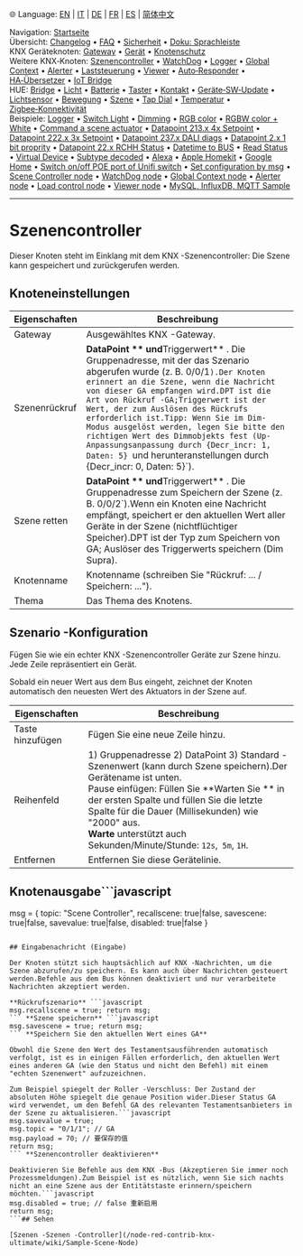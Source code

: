 🌐 Language: [EN](/node-red-contrib-knx-ultimate/wiki/SceneController-Configuration) | [IT](/node-red-contrib-knx-ultimate/wiki/it-SceneController-Configuration) | [DE](/node-red-contrib-knx-ultimate/wiki/de-SceneController-Configuration) | [FR](/node-red-contrib-knx-ultimate/wiki/fr-SceneController-Configuration) | [ES](/node-red-contrib-knx-ultimate/wiki/es-SceneController-Configuration) | [简体中文](/node-red-contrib-knx-ultimate/wiki/zh-CN-SceneController-Configuration)
<!-- NAV START -->
Navigation: [Startseite](https://supergiovane.github.io/node-red-contrib-knx-ultimate/wiki/de-Home)  
Übersicht: [Changelog](https://github.com/Supergiovane/node-red-contrib-knx-ultimate/blob/master/CHANGELOG.md) • [FAQ](https://supergiovane.github.io/node-red-contrib-knx-ultimate/wiki/de-FAQ-Troubleshoot) • [Sicherheit](https://supergiovane.github.io/node-red-contrib-knx-ultimate/wiki/de-SECURITY) • [Doku: Sprachleiste](https://supergiovane.github.io/node-red-contrib-knx-ultimate/wiki/de-Docs-Language-Bar)  
KNX Geräteknoten: [Gateway](https://supergiovane.github.io/node-red-contrib-knx-ultimate/wiki/de-Gateway-configuration) • [Gerät](https://supergiovane.github.io/node-red-contrib-knx-ultimate/wiki/de-Device) • [Knotenschutz](https://supergiovane.github.io/node-red-contrib-knx-ultimate/wiki/de-Protections)  
Weitere KNX‑Knoten: [Szenencontroller](https://supergiovane.github.io/node-red-contrib-knx-ultimate/wiki/de-SceneController-Configuration) • [WatchDog](https://supergiovane.github.io/node-red-contrib-knx-ultimate/wiki/de-WatchDog-Configuration) • [Logger](https://supergiovane.github.io/node-red-contrib-knx-ultimate/wiki/de-Logger-Configuration) • [Global Context](https://supergiovane.github.io/node-red-contrib-knx-ultimate/wiki/de-GlobalVariable) • [Alerter](https://supergiovane.github.io/node-red-contrib-knx-ultimate/wiki/de-Alerter-Configuration) • [Laststeuerung](https://supergiovane.github.io/node-red-contrib-knx-ultimate/wiki/de-LoadControl-Configuration) • [Viewer](https://supergiovane.github.io/node-red-contrib-knx-ultimate/wiki/de-knxUltimateViewer) • [Auto‑Responder](https://supergiovane.github.io/node-red-contrib-knx-ultimate/wiki/de-KNXAutoResponder) • [HA‑Übersetzer](https://supergiovane.github.io/node-red-contrib-knx-ultimate/wiki/de-HATranslator) • [IoT Bridge](https://supergiovane.github.io/node-red-contrib-knx-ultimate/wiki/de-IoT-Bridge-Configuration)  
HUE: [Bridge](https://supergiovane.github.io/node-red-contrib-knx-ultimate/wiki/de-HUE+Bridge+configuration) • [Licht](https://supergiovane.github.io/node-red-contrib-knx-ultimate/wiki/de-HUE+Light) • [Batterie](https://supergiovane.github.io/node-red-contrib-knx-ultimate/wiki/de-HUE+Battery) • [Taster](https://supergiovane.github.io/node-red-contrib-knx-ultimate/wiki/de-HUE+Button) • [Kontakt](https://supergiovane.github.io/node-red-contrib-knx-ultimate/wiki/de-HUE+Contact+sensor) • [Geräte‑SW‑Update](https://supergiovane.github.io/node-red-contrib-knx-ultimate/wiki/de-HUE+Device+software+update) • [Lichtsensor](https://supergiovane.github.io/node-red-contrib-knx-ultimate/wiki/de-HUE+Light+sensor) • [Bewegung](https://supergiovane.github.io/node-red-contrib-knx-ultimate/wiki/de-HUE+Motion) • [Szene](https://supergiovane.github.io/node-red-contrib-knx-ultimate/wiki/de-HUE+Scene) • [Tap Dial](https://supergiovane.github.io/node-red-contrib-knx-ultimate/wiki/de-HUE+Tapdial) • [Temperatur](https://supergiovane.github.io/node-red-contrib-knx-ultimate/wiki/de-HUE+Temperature+sensor) • [Zigbee‑Konnektivität](https://supergiovane.github.io/node-red-contrib-knx-ultimate/wiki/de-HUE+Zigbee+connectivity)  
Beispiele: [Logger](https://supergiovane.github.io/node-red-contrib-knx-ultimate/wiki/de-Logger-Sample) • [Switch Light](https://supergiovane.github.io/node-red-contrib-knx-ultimate/wiki/-Sample---Switch-light) • [Dimming](https://supergiovane.github.io/node-red-contrib-knx-ultimate/wiki/-Sample---Dimming) • [RGB color](https://supergiovane.github.io/node-red-contrib-knx-ultimate/wiki/-Sample---RGB-Color) • [RGBW color + White](https://supergiovane.github.io/node-red-contrib-knx-ultimate/wiki/-Sample---RGBW-Color-plus-White) • [Command a scene actuator](https://supergiovane.github.io/node-red-contrib-knx-ultimate/wiki/-Sample---Control-a-scene-actuator) • [Datapoint 213.x 4x Setpoint](https://supergiovane.github.io/node-red-contrib-knx-ultimate/wiki/-Sample---DPT213) • [Datapoint 222.x 3x Setpoint](https://supergiovane.github.io/node-red-contrib-knx-ultimate/wiki/-Sample---DPT222) • [Datapoint 237.x DALI diags](https://supergiovane.github.io/node-red-contrib-knx-ultimate/wiki/-Sample---DPT237) • [Datapoint 2.x 1 bit proprity](https://supergiovane.github.io/node-red-contrib-knx-ultimate/wiki/-Sample---DPT2) • [Datapoint 22.x RCHH Status](https://supergiovane.github.io/node-red-contrib-knx-ultimate/wiki/-Sample---DPT22) • [Datetime to BUS](https://supergiovane.github.io/node-red-contrib-knx-ultimate/wiki/-Sample---DateTime-to-BUS) • [Read Status](https://supergiovane.github.io/node-red-contrib-knx-ultimate/wiki/-Sample---Read-value-from-Device) • [Virtual Device](https://supergiovane.github.io/node-red-contrib-knx-ultimate/wiki/-Sample---Virtual-Device) • [Subtype decoded](https://supergiovane.github.io/node-red-contrib-knx-ultimate/wiki/-Sample---Subtype) • [Alexa](https://supergiovane.github.io/node-red-contrib-knx-ultimate/wiki/-Sample---Alexa) • [Apple Homekit](https://supergiovane.github.io/node-red-contrib-knx-ultimate/wiki/-Sample---Apple-Homekit) • [Google Home](https://supergiovane.github.io/node-red-contrib-knx-ultimate/wiki/-Sample---Google-Assistant) • [Switch on/off POE port of Unifi switch](https://supergiovane.github.io/node-red-contrib-knx-ultimate/wiki/-Sample---UnifiPOE) • [Set configuration by msg](https://supergiovane.github.io/node-red-contrib-knx-ultimate/wiki/-Sample-setConfig) • [Scene Controller node](https://supergiovane.github.io/node-red-contrib-knx-ultimate/wiki/Sample-Scene-Node) • [WatchDog node](https://supergiovane.github.io/node-red-contrib-knx-ultimate/wiki/-Sample---WatchDog) • [Global Context node](https://supergiovane.github.io/node-red-contrib-knx-ultimate/wiki/SampleGlobalContextNode) • [Alerter node](https://supergiovane.github.io/node-red-contrib-knx-ultimate/wiki/SampleAlerter) • [Load control node](https://supergiovane.github.io/node-red-contrib-knx-ultimate/wiki/SampleLoadControl) • [Viewer node](https://supergiovane.github.io/node-red-contrib-knx-ultimate/wiki/knxUltimateViewer) • [MySQL, InfluxDB, MQTT Sample](https://supergiovane.github.io/node-red-contrib-knx-ultimate/wiki/Sample-KNX2MQTT-KNX2MySQL-KNX2InfluxDB)
<!-- NAV END -->
---

# Szenencontroller

Dieser Knoten steht im Einklang mit dem KNX -Szenencontroller: Die Szene kann gespeichert und zurückgerufen werden.

## Knoteneinstellungen

| Eigenschaften | Beschreibung |
|-|-|
| Gateway | Ausgewähltes KNX -Gateway. |
| Szenenrückruf | **DataPoint ** und**Triggerwert** . Die Gruppenadresse, mit der das Szenario abgerufen wurde (z. B. 0/0/1`).Der Knoten erinnert an die Szene, wenn die Nachricht von dieser GA empfangen wird.DPT ist die Art von Rückruf -GA;Triggerwert ist der Wert, der zum Auslösen des Rückrufs erforderlich ist.Tipp: Wenn Sie im Dim-Modus ausgelöst werden, legen Sie bitte den richtigen Wert des Dimmobjekts fest (Up-Anpassungsanpassung durch {Decr_incr: 1, Daten: 5} `und herunteranstellungen durch {Decr_incr: 0, Daten: 5}`).|
| Szene retten | **DataPoint ** und**Triggerwert** . Die Gruppenadresse zum Speichern der Szene (z. B. 0/0/2`).Wenn ein Knoten eine Nachricht empfängt, speichert er den aktuellen Wert aller Geräte in der Szene (nichtflüchtiger Speicher).DPT ist der Typ zum Speichern von GA; Auslöser des Triggerwerts speichern (Dim Supra).|
| Knotenname | Knotenname (schreiben Sie "Rückruf: ... / Speichern: ...").|
| Thema | Das Thema des Knotens. |

## Szenario -Konfiguration

Fügen Sie wie ein echter KNX -Szenencontroller Geräte zur Szene hinzu. Jede Zeile repräsentiert ein Gerät.

Sobald ein neuer Wert aus dem Bus eingeht, zeichnet der Knoten automatisch den neuesten Wert des Aktuators in der Szene auf.

| Eigenschaften | Beschreibung |
|-|-|
| Taste hinzufügen | Fügen Sie eine neue Zeile hinzu.|
| Reihenfeld | 1) Gruppenadresse 2) DataPoint 3) Standard -Szenenwert (kann durch Szene speichern).Der Gerätename ist unten.<br/> Pause einfügen: Füllen Sie **Warten Sie ** in der ersten Spalte und füllen Sie die letzte Spalte für die Dauer (Millisekunden) wie "2000" aus.<br/>**Warte** unterstützt auch Sekunden/Minute/Stunde: `12s`,` 5m`, `1H`.|
| Entfernen | Entfernen Sie diese Gerätelinie.|

## Knotenausgabe```javascript
msg = {
  topic: "Scene Controller",
  recallscene: true|false,
  savescene: true|false,
  savevalue: true|false,
  disabled: true|false
}
```---

## Eingabenachricht (Eingabe)

Der Knoten stützt sich hauptsächlich auf KNX -Nachrichten, um die Szene abzurufen/zu speichern. Es kann auch über Nachrichten gesteuert werden.Befehle aus dem Bus können deaktiviert und nur verarbeitete Nachrichten akzeptiert werden.

**Rückrufszenario** ```javascript
msg.recallscene = true; return msg;
``` **Szene speichern** ```javascript
msg.savescene = true; return msg;
``` **Speichern Sie den aktuellen Wert eines GA**

Obwohl die Szene den Wert des Testamentsausführenden automatisch verfolgt, ist es in einigen Fällen erforderlich, den aktuellen Wert eines anderen GA (wie den Status und nicht den Befehl) mit einem "echten Szenenwert" aufzuzeichnen.

Zum Beispiel spiegelt der Roller -Verschluss: Der Zustand der absoluten Höhe spiegelt die genaue Position wider.Dieser Status GA wird verwendet, um den Befehl GA des relevanten Testamentsanbieters in der Szene zu aktualisieren.```javascript
msg.savevalue = true;
msg.topic = "0/1/1"; // GA
msg.payload = 70; // 要保存的值
return msg;
``` **Szenencontroller deaktivieren**

Deaktivieren Sie Befehle aus dem KNX -Bus (Akzeptieren Sie immer noch Prozessmeldungen).Zum Beispiel ist es nützlich, wenn Sie sich nachts nicht an eine Szene aus der Entitätstaste erinnern/speichern möchten.```javascript
msg.disabled = true; // false 重新启用
return msg;
```## Sehen

[Szenen -Szenen -Controller](/node-red-contrib-knx-ultimate/wiki/Sample-Scene-Node)